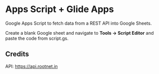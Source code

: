 # Apps Script + Glide Apps

Google Apps Script to fetch data from a REST API into Google Sheets. 

Create a blank Google sheet and navigate to **Tools -> Script Editor** and paste the code from script.gs. 

## Credits

API: https://api.rootnet.in

